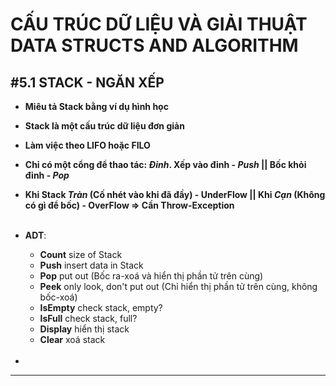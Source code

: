 # CẤU TRÚC DỮ LIỆU VÀ GIẢI THUẬT <br>DATA STRUCTS AND ALGORITHM

## #5.1 STACK - NGĂN XẾP

* **Miêu tả Stack bằng ví dụ hình học**
* **Stack là một cấu trúc dữ liệu đơn giản**
* **Làm việc theo LIFO hoặc FILO**
* **Chỉ có một cổng để thao tác: *Đỉnh*. Xếp vào đỉnh - *Push* || Bốc khỏi đỉnh - *Pop***
* **Khi Stack *Tràn* (Cố nhét vào khi đã đầy) - UnderFlow || Khi *Cạn* (Không có gì để bốc) - OverFlow => Cần Throw-Exception**
<br><br>

* **ADT**:
  * **Count** size of Stack
  * **Push** insert data in Stack
  * **Pop** put out (Bốc ra-xoá và hiển thị phần tử trên cùng)
  * **Peek** only look, don't put out (Chỉ hiển thị phần tử trên cùng, không bốc-xoá)
  * **IsEmpty** check stack, empty?
  * **IsFull** check stack, full?
  * **Display** hiển thị stack
  * **Clear** xoá stack
<br><br>

* 


* ****

